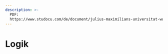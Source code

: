 ```yaml
---
description: >-
  PDF:
  https://www.studocu.com/de/document/julius-maximilians-universitat-wurzburg/logik-fur-informatiker/cheatsheet-logik-fur-informatiker-2018/2822763
---
```


# Logik

